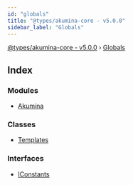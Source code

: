 ```yaml
---
id: "globals"
title: "@types/akumina-core - v5.0.0"
sidebar_label: "Globals"
---
```


[@types/akumina-core - v5.0.0](index.md) › [Globals](globals.md)

## Index

### Modules

* [Akumina](modules/akumina.md)

### Classes

* [Templates](classes/templates.md)

### Interfaces

* [IConstants](interfaces/iconstants.md)
